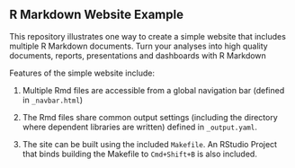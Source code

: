 ## R Markdown Website Example

This repository illustrates one way to create a simple website that includes multiple R Markdown documents. 
Turn your analyses into high quality documents, reports, presentations and dashboards with R Markdown

Features of the simple website include:

1. Multiple Rmd files are accessible from a global navigation bar (defined in `_navbar.html`)

2. The Rmd files share common output settings (including the directory where dependent libraries are written) defined in `_output.yaml`.

3. The site can be built using the included `Makefile`. An RStudio Project that binds building the Makefile to `Cmd+Shift+B` is also included.

